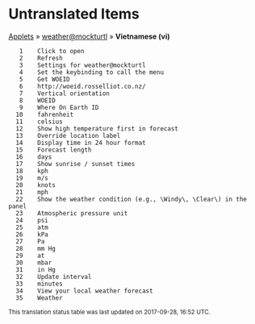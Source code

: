 # Untranslated Items
[Applets](../../../README.md) &#187; [weather@mockturtl](../README.md) &#187; **Vietnamese (vi)**

       1	Click to open
       2	Refresh
       3	Settings for weather@mockturtl
       4	Set the keybinding to call the menu
       5	Get WOEID
       6	http://woeid.rosselliot.co.nz/
       7	Vertical orientation
       8	WOEID
       9	Where On Earth ID
      10	fahrenheit
      11	celsius
      12	Show high temperature first in forecast
      13	Override location label
      14	Display time in 24 hour format
      15	Forecast length
      16	days
      17	Show sunrise / sunset times
      18	kph
      19	m/s
      20	knots
      21	mph
      22	Show the weather condition (e.g., \Windy\, \Clear\) in the panel
      23	Atmospheric pressure unit
      24	psi
      25	atm
      26	kPa
      27	Pa
      28	mm Hg
      29	at
      30	mbar
      31	in Hg
      32	Update interval
      33	minutes
      34	View your local weather forecast
      35	Weather

<sup>This translation status table was last updated on 2017-09-28, 16:52 UTC.</sup>
